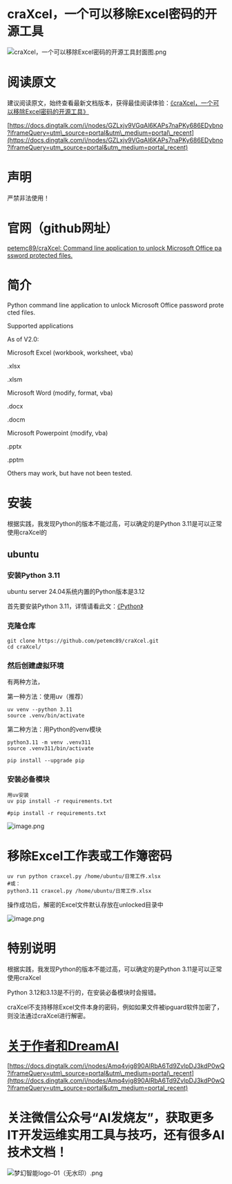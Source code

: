 # craXcel，一个可以移除Excel密码的开源工具

![craXcel，一个可以移除Excel密码的开源工具封面图.png](https://alidocs.oss-cn-zhangjiakou.aliyuncs.com/res/jP2lRYj1WWbd6O8g/img/ab4c2003-eee3-4cd1-8744-f495b2d74244.png)

# 阅读原文

建议阅读原文，始终查看最新文档版本，获得最佳阅读体验：[《craXcel，一个可以移除Excel密码的开源工具》](https://docs.dingtalk.com/i/nodes/GZLxjv9VGqAl6KAPs7naPKy686EDybno)

[https://docs.dingtalk.com/i/nodes/GZLxjv9VGqAl6KAPs7naPKy686EDybno?iframeQuery=utm\_source=portal&utm\_medium=portal\_recent](https://docs.dingtalk.com/i/nodes/GZLxjv9VGqAl6KAPs7naPKy686EDybno?iframeQuery=utm_source=portal&utm_medium=portal_recent)

# 声明

严禁非法使用！

# 官网（github网址）

[petemc89/craXcel: Command line application to unlock Microsoft Office password protected files.](https://github.com/petemc89/craXcel)

# 简介

Python command line application to unlock Microsoft Office password protected files.

Supported applications

As of V2.0:

Microsoft Excel (workbook, worksheet, vba)

.xlsx

.xlsm

Microsoft Word (modify, format, vba)

.docx

.docm

Microsoft Powerpoint (modify, vba)

.pptx

.pptm

Others may work, but have not been tested.

# 安装

根据实践，我发现Python的版本不能过高，可以确定的是Python 3.11是可以正常使用craXcel的

## ubuntu

### 安装Python 3.11

ubuntu server 24.04系统内置的Python版本是3.12

首先要安装Python 3.11，详情请看此文：[《Python》](https://docs.dingtalk.com/i/nodes/3NwLYZXWynR79aRKiv5Aal2RVkyEqBQm)

### 克隆仓库

```shell
git clone https://github.com/petemc89/craXcel.git
cd craXcel/
```

### 然后创建虚拟环境

有两种方法，

第一种方法：使用uv（推荐）

```shell
uv venv --python 3.11
source .venv/bin/activate
```

第二种方法：用Python的venv模块

```shell
python3.11 -m venv .venv311
source .venv311/bin/activate

pip install --upgrade pip
```

### 安装必备模块

```shell
用uv安装
uv pip install -r requirements.txt

#pip install -r requirements.txt
```

![image.png](https://alidocs.oss-cn-zhangjiakou.aliyuncs.com/res/jP2lRYj1WWbd6O8g/img/346a8fec-48c9-4e6e-a9ce-99ef01bdec02.png)

# 移除Excel工作表或工作簿密码

```shell
uv run python craxcel.py /home/ubuntu/日常工作.xlsx
#或：
python3.11 craxcel.py /home/ubuntu/日常工作.xlsx
```

操作成功后，解密的Excel文件默认存放在unlocked目录中

![image.png](https://alidocs.oss-cn-zhangjiakou.aliyuncs.com/res/jP2lRYj1WWbd6O8g/img/28cb1e14-cd1e-40a5-bebb-16192a3049ff.png)

# 特别说明

根据实践，我发现Python的版本不能过高，可以确定的是Python 3.11是可以正常使用craXcel

Python 3.12和3.13是不行的，在安装必备模块时会报错。

craXcel不支持移除Excel文件本身的密码，例如如果文件被ipguard软件加密了，则没法通过craXcel进行解密。

# [**关于作者和DreamAI**](https://alidocs.dingtalk.com/i/nodes/Amq4vjg890AlRbA6Td9ZvlpDJ3kdP0wQ?utm_scene=team_space)

[https://docs.dingtalk.com/i/nodes/Amq4vjg890AlRbA6Td9ZvlpDJ3kdP0wQ?iframeQuery=utm\_source=portal&utm\_medium=portal\_recent](https://docs.dingtalk.com/i/nodes/Amq4vjg890AlRbA6Td9ZvlpDJ3kdP0wQ?iframeQuery=utm_source=portal&utm_medium=portal_recent)

# 关注微信公众号“AI发烧友”，获取更多IT开发运维实用工具与技巧，还有很多AI技术文档！

![梦幻智能logo-01（无水印）.png](https://alidocs.oss-cn-zhangjiakou.aliyuncs.com/res/eLbnj1PrDP6GwlaN/img/c394abcb-ec2a-4f4c-94d5-33f7d43882bd.png?x-oss-process=image/crop,x_167,y_517,w_1264,h_484/ignore-error,1)